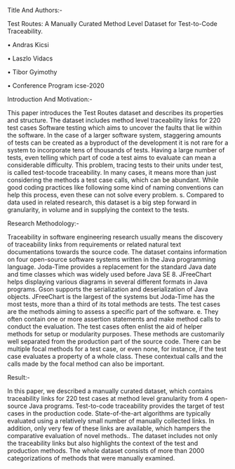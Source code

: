 

Title And Authors:- 

Test Routes: A Manually Curated Method Level Dataset for Test-to-Code Traceability.

•	Andras Kicsi

•	Laszlo Vidacs

•	Tibor Gyimothy

•	Conference Program icse-2020

Introduction And Motivation:-

This paper introduces the Test Routes dataset and describes its properties and structure. The dataset includes method level traceability links for 220 test cases Software testing which aims to uncover the faults that lie within the software. In the case of a larger software system, staggering amounts of tests can be created as a byproduct of the development it is not rare for a system to incorporate tens of thousands of tests. Having a large number of tests, even telling which part of code a test aims to evaluate can mean a considerable difficulty. This problem, tracing tests to their units under test, is called test-tocode traceability. In many cases, it means more than just considering the methods a test case calls, which can be abundant. While good coding practices like following some kind of naming conventions can help this process, even these can not solve every problem. s. Compared to data used in related research, this dataset is a big step forward in granularity, in volume and in supplying the context to the tests.

Research Methodology:-

Traceability in software engineering research usually means the discovery of traceability links from requirements or related natural text documentations towards the source code. The dataset contains information on four open-source software systems written in the Java programming language. Joda-Time provides a replacement for the standard Java date and time classes which was widely used before Java SE 8. JFreeChart helps displaying various diagrams in several different formats in Java programs. Gson supports the serialization and deserialization of Java objects. JFreeChart is the largest of the systems but Joda-Time has the most tests, more than a third of its total methods are tests. The test cases are the methods aiming to assess a specific part of the software. e. They often contain one or more assertion statements and make method calls to conduct the evaluation. The test cases often enlist the aid of helper methods for setup or modularity purposes. These methods are customarily well separated from the production part of the source code. There can be multiple focal methods for a test case, or even none, for instance, if the test case evaluates a property of a whole class. These contextual calls and the calls made by the focal method can also be important.

Result:-

In this paper, we described a manually curated dataset, which contains traceability links for 220 test cases at method level granularity from 4 open-source Java programs. Test-to-code traceability provides the target of test cases in the production code. State-of-the-art algorithms are typically evaluated using a relatively small number of manually collected links. In addition, only very few of these links are available, which hampers the comparative evaluation of novel methods.. The dataset includes not only the traceability links but also highlights the context of the test and production methods. The whole dataset consists of more than 2000 categorizations of methods that were manually examined.

